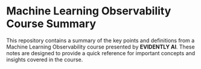 # Machine Learning Observability Course Summary

This repository contains a summary of the key points and definitions from a Machine Learning Observability course presented by **EVIDENTLY AI**. These notes are designed to provide a quick reference for important concepts and insights covered in the course.